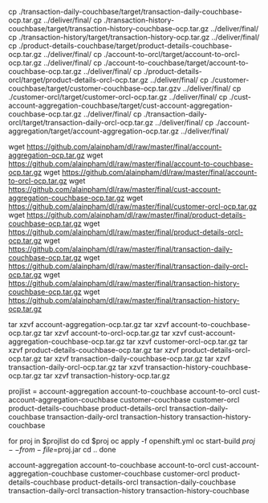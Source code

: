 cp ./transaction-daily-couchbase/target/transaction-daily-couchbase-ocp.tar.gz ../deliver/final/
cp ./transaction-history-couchbase/target/transaction-history-couchbase-ocp.tar.gz ../deliver/final/
cp ./transaction-history/target/transaction-history-ocp.tar.gz ../deliver/final/
cp ./product-details-couchbase/target/product-details-couchbase-ocp.tar.gz ../deliver/final/
cp ./account-to-orcl/target/account-to-orcl-ocp.tar.gz ../deliver/final/
cp ./account-to-couchbase/target/account-to-couchbase-ocp.tar.gz ../deliver/final/
cp ./product-details-orcl/target/product-details-orcl-ocp.tar.gz ../deliver/final/
cp ./customer-couchbase/target/customer-couchbase-ocp.tar.gzv ../deliver/final/
cp ./customer-orcl/target/customer-orcl-ocp.tar.gz ../deliver/final/ 
cp ./cust-account-aggregation-couchbase/target/cust-account-aggregation-couchbase-ocp.tar.gz ../deliver/final/
cp ./transaction-daily-orcl/target/transaction-daily-orcl-ocp.tar.gz ../deliver/final/
cp ./account-aggregation/target/account-aggregation-ocp.tar.gz ../deliver/final/



wget https://github.com/alainpham/dl/raw/master/final/account-aggregation-ocp.tar.gz
wget https://github.com/alainpham/dl/raw/master/final/account-to-couchbase-ocp.tar.gz
wget https://github.com/alainpham/dl/raw/master/final/account-to-orcl-ocp.tar.gz
wget https://github.com/alainpham/dl/raw/master/final/cust-account-aggregation-couchbase-ocp.tar.gz
wget https://github.com/alainpham/dl/raw/master/final/customer-orcl-ocp.tar.gz
wget https://github.com/alainpham/dl/raw/master/final/product-details-couchbase-ocp.tar.gz
wget https://github.com/alainpham/dl/raw/master/final/product-details-orcl-ocp.tar.gz
wget https://github.com/alainpham/dl/raw/master/final/transaction-daily-couchbase-ocp.tar.gz
wget https://github.com/alainpham/dl/raw/master/final/transaction-daily-orcl-ocp.tar.gz
wget https://github.com/alainpham/dl/raw/master/final/transaction-history-couchbase-ocp.tar.gz
wget https://github.com/alainpham/dl/raw/master/final/transaction-history-ocp.tar.gz

tar xzvf account-aggregation-ocp.tar.gz
tar xzvf account-to-couchbase-ocp.tar.gz
tar xzvf account-to-orcl-ocp.tar.gz
tar xzvf cust-account-aggregation-couchbase-ocp.tar.gz
tar xzvf customer-orcl-ocp.tar.gz
tar xzvf product-details-couchbase-ocp.tar.gz
tar xzvf product-details-orcl-ocp.tar.gz
tar xzvf transaction-daily-couchbase-ocp.tar.gz
tar xzvf transaction-daily-orcl-ocp.tar.gz
tar xzvf transaction-history-couchbase-ocp.tar.gz
tar xzvf transaction-history-ocp.tar.gz


projlist = account-aggregation account-to-couchbase account-to-orcl cust-account-aggregation-couchbase customer-couchbase customer-orcl product-details-couchbase product-details-orcl transaction-daily-couchbase transaction-daily-orcl transaction-history transaction-history-couchbase

for proj in $projlist
do
cd $proj
oc apply -f openshift.yml
oc start-build $proj --from-file=$proj.jar
cd ..
done

account-aggregation
account-to-couchbase
account-to-orcl
cust-account-aggregation-couchbase
customer-couchbase
customer-orcl
product-details-couchbase
product-details-orcl
transaction-daily-couchbase
transaction-daily-orcl
transaction-history
transaction-history-couchbase

